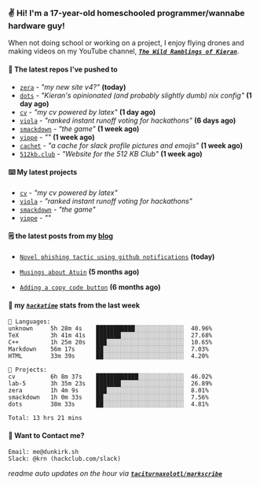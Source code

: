 ### ✌️ Hi! I'm a 17-year-old homeschooled programmer/wannabe hardware guy!

When not doing school or working on a project, I enjoy flying drones and making videos on my YouTube channel, [**_`The Wild Ramblings of Kieran`_**](https://youtube.com/@kieran.rambles).

#### 👷 The latest repos I've pushed to

- [`zera`](https://github.com/taciturnaxolotl/zera) - _"my new site v4?"_ **(today)**
- [`dots`](https://github.com/taciturnaxolotl/dots) - _"Kieran's opinionated (and probably slightly dumb) nix config"_ **(1 day ago)**
- [`cv`](https://github.com/taciturnaxolotl/cv) - _"my cv powered by latex"_ **(1 day ago)**
- [`viola`](https://github.com/taciturnaxolotl/viola) - _"ranked instant runoff voting for hackathons"_ **(6 days ago)**
- [`smackdown`](https://github.com/taciturnaxolotl/smackdown) - _"the game"_ **(1 week ago)**
- [`yippe`](https://github.com/taciturnaxolotl/yippe) - _""_ **(1 week ago)**
- [`cachet`](https://github.com/taciturnaxolotl/cachet) - _"a cache for slack profile pictures and emojis"_ **(1 week ago)**
- [`512kb.club`](https://github.com/kevquirk/512kb.club) - _"Website for the 512 KB Club"_ **(1 week ago)**

#### ⌨️ My latest projects

- [`cv`](https://github.com/taciturnaxolotl/cv) - _"my cv powered by latex"_
- [`viola`](https://github.com/taciturnaxolotl/viola) - _"ranked instant runoff voting for hackathons"_
- [`smackdown`](https://github.com/taciturnaxolotl/smackdown) - _"the game"_
- [`yippe`](https://github.com/taciturnaxolotl/yippe) - _""_

#### 🗒️ the latest posts from my [blog](https://dunkirk.sh)

- [`Novel phishing tactic using github notifications`](https://dunkirk.sh/blog/github-phishing/) **(today)**

- [`Musings about Atuin`](https://dunkirk.sh/blog/atuin/) **(5 months ago)**

- [`Adding a copy code button`](https://dunkirk.sh/blog/adding-a-copy-button/) **(6 months ago)**



#### 📡 my [_`hackatime`_](https://waka.hackclub.com) stats from the last week

```text
💾 Languages:
unknown     5h 28m 4s    ███████████░░░░░░░░░░░░░░  40.96%
TeX         3h 41m 41s   ███████░░░░░░░░░░░░░░░░░░  27.68%
C++         1h 25m 20s   ███░░░░░░░░░░░░░░░░░░░░░░  10.65%
Markdown    56m 17s      ██░░░░░░░░░░░░░░░░░░░░░░░  7.03%
HTML        33m 39s      ██░░░░░░░░░░░░░░░░░░░░░░░  4.20%

💼 Projects:
cv          6h 8m 37s    ████████████░░░░░░░░░░░░░  46.02%
lab-5       3h 35m 23s   ███████░░░░░░░░░░░░░░░░░░  26.89%
zera        1h 4m 9s     ███░░░░░░░░░░░░░░░░░░░░░░  8.01%
smackdown   1h 0m 33s    ██░░░░░░░░░░░░░░░░░░░░░░░  7.56%
dots        38m 33s      ██░░░░░░░░░░░░░░░░░░░░░░░  4.81%

Total: 13 hrs 21 mins
```

#### 📮 Want to Contact me?

```text
Email: me@dunkirk.sh
Slack: @krn (hackclub.com/slack)
```

_readme auto updates on the hour via [**`taciturnaxolotl/markscribe`**](https://github.com/taciturnaxolotl/markscribe)_

